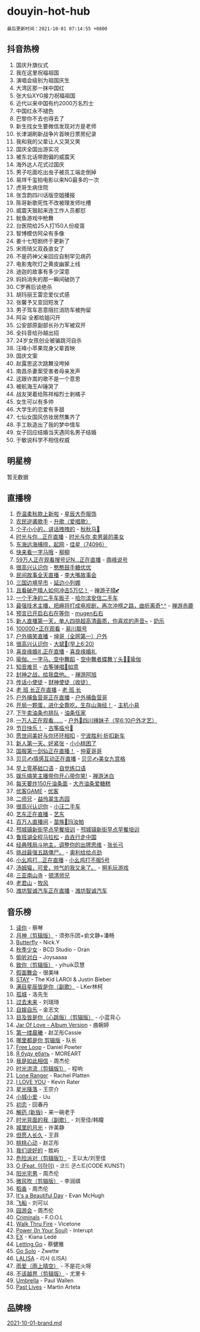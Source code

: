 # douyin-hot-hub

`最后更新时间：2021-10-01 07:14:55 +0800`

## 抖音热榜

1. 国庆升旗仪式
1. 我在这里祝福祖国
1. 演唱会级别为祖国庆生
1. 大湾区那一抹中国红
1. 张大仙XYG接力祝福祖国
1. 近代以来中国有约2000万名烈士
1. 中国红永不褪色
1. 巴黎你不去也得去了
1. 新生找女生要微信发现对方是老师
1. 长津湖刷新战争片首映日票房纪录
1. 我和我的父辈让人又哭又笑
1. 国庆全国出游实况
1. 被东北话带跑偏的威震天
1. 海外达人花式过国庆
1. 男子吃面吃出虫子被员工端走倒掉
1. 易烊千玺拍电影以来NG最多的一次
1. 虎哥生病住院
1. 张含韵四川话版空姐播报
1. 陈哥新歌死性不改被理发师吐槽
1. 威震天狠起来连工作人员都怼
1. 鱿鱼游戏中枪舞
1. 台医院给25人打150人份疫苗
1. 智博模仿阿朵有多像
1. 姜十七短剧终于更新了
1. 宋雨琦又双叒直女了
1. 不是药神父亲回应自制罕见病药
1. 电影鬼吹灯之黄皮幽冢上线
1. 迪迦的故事有多少深意
1. 妈妈消失的那一瞬间破防了
1. C罗赛后谈绝杀
1. 胡玛丽王雷恋爱仪式感
1. 张馨予又变回短发了
1. 男子驾车恶意阻拦消防车被拘留
1. 阿朵 全都给姐闪开
1. 公安部原副部长孙力军被双开
1. 全抖音给孙越出招
1. 24岁女孩创业被骗跳河自杀
1. 汪峰小苹果现身父辈首映
1. 国庆文案
1. 赵露思这次跳舞没垮掉
1. 南昌杀妻案受害者母亲发声
1. 这跟许嵩的歌不是一个意思
1. 被航海王AI锤哭了
1. 战友哭着给陈祥榕烈士剥橘子
1. 女生可以有多帅
1. 大学生的恋爱有多甜
1. 七仙女国风仿妆居然集齐了
1. 手工耿造出了我的梦中情车
1. 女子回应结婚当天遇同名男子结婚
1. 于敏说科学不相信权威

## 明星榜

暂无数据

## 直播榜

1. [乔温柔秋款上新啦](https://webcast.amemv.com/webcast/reflow/7013858207345003271) - [星辰大乔服饰](https://www.iesdouyin.com/share/user/100721650017?sec_uid=MS4wLjABAAAAdqAjDAqYqbNelqyISxitzIO157k2vauS2_8bd4Horq4)
1. [农民逆袭歌手](https://webcast.amemv.com/webcast/reflow/7013863853700270863) - [升歌（爱唱歌）](https://www.iesdouyin.com/share/user/862437228984871?sec_uid=MS4wLjABAAAAWXYQ-4dVxrwT0augKn-Wcm1Gxd2qbUxclt_Vzv0k7Is)
1. [个子小小的，讲话拽拽的](https://webcast.amemv.com/webcast/reflow/7013682201384602381) - [秋秋马🦄](https://www.iesdouyin.com/share/user/106574925928?sec_uid=MS4wLjABAAAAbASBb8LRDzQrX7FEqReV69fiTBWKubk3iJ4qdgOEig8)
1. [时光与你...正在直播](https://webcast.amemv.com/webcast/reflow/7013837399260252939) - [时光与你 卖男装的美女](https://www.iesdouyin.com/share/user/4099428391853915?sec_uid=MS4wLjABAAAAVSRaUdXRR3W50Aw6lyul-J8ZNNDv-mwJcqSgJBmqOi_Fyzr3VPusRjC030y_vPdW)
1. [东海远海捕捞，起网](https://webcast.amemv.com/webcast/reflow/7013859817999567623) - [佳星（74096）](https://www.iesdouyin.com/share/user/62951606777?sec_uid=MS4wLjABAAAAmh7hIZyUPkJfnKf6H6TTdNjcjpkZ4KKsfFmsdFfkBfs)
1. [快来看一字马哦](https://webcast.amemv.com/webcast/reflow/7013849256729529088) - [柳柳](https://www.iesdouyin.com/share/user/99453408783?sec_uid=MS4wLjABAAAA9k_nod9TyTDOGof5WetYhbNOAZExs5NpwXCgTFUScOE)
1. [59万人正在观看搜号记N...正在直播](https://webcast.amemv.com/webcast/reflow/7013716807807486756) - [鼎峰说号](https://www.iesdouyin.com/share/user/89981687753?sec_uid=MS4wLjABAAAAP_0DoGgoI-g7HUNqTehlhdbCTn945_RX_UGoZZGEWC4)
1. [很高兴认识你](https://webcast.amemv.com/webcast/reflow/7013858591404821256) - [憨憨鼓手糖优优](https://www.iesdouyin.com/share/user/101959029821?sec_uid=MS4wLjABAAAAndyLdO11mxcfJ4Z0nY8BouLeNWcB_FvowDpC1iQpO_4)
1. [民间故事全天直播](https://webcast.amemv.com/webcast/reflow/7013850420502432526) - [李大嘴故事会](https://www.iesdouyin.com/share/user/83427425786?sec_uid=MS4wLjABAAAA57vb8lYeHgJiktKn8yijL8w5gwsOKo2vHsa2zpuvvVc)
1. [三国边境早市](https://webcast.amemv.com/webcast/reflow/7013837210277481216) - [延边小列娜](https://www.iesdouyin.com/share/user/58595399193?sec_uid=MS4wLjABAAAAyEh9pO7DC9nBfYd0FEGX2fqG4PbU8He3GwBcN47O6fo)
1. [且看破产晴人如何冲击5万亿！](https://webcast.amemv.com/webcast/reflow/7013858516834208520) - [禅游子晴💕](https://www.iesdouyin.com/share/user/71134774926?sec_uid=MS4wLjABAAAA-VK1skQPJNQZSDhAO1l42tcAFIiPS0IlVO8nnU0QJ_s)
1. [一个干净的二手车贩子](https://webcast.amemv.com/webcast/reflow/7013862583534979874) - [哈尔滨安信二手车](https://www.iesdouyin.com/share/user/106569967964?sec_uid=MS4wLjABAAAAInk_9TdawHiUT1ju0FojV3z-f8C25mnoO07xTwMWd_E)
1. [最强技术主播，把麻将打成电视剧，再次冲榜之路，曲折离奇^.^](https://webcast.amemv.com/webcast/reflow/7013780981601536781) - [禅游赤鹿](https://www.iesdouyin.com/share/user/3237398219329239?sec_uid=MS4wLjABAAAAGnXatChEaMNFLXsEMqROtk4z7drDIBckF6AOCJzNIdCzsHh7FhzLcUlYsJ4mdY0y)
1. [预言已开启右右在等你](https://webcast.amemv.com/webcast/reflow/7013835222181612318) - [mugen右右](https://www.iesdouyin.com/share/user/71231449251?sec_uid=MS4wLjABAAAA0VB0GmeJcV5auBRrmQZf2bV46JUk_lJ1xyU4htV7Grg)
1. [新人直播第一天，单人四排超高清画质，你喜欢的声音~](https://webcast.amemv.com/webcast/reflow/7013839462622907144) - [奶乐](https://www.iesdouyin.com/share/user/61248803883?sec_uid=MS4wLjABAAAAuUnZnkLjKgG329IMUT6yyPok1IcChMYvHy4TQAsGr7A)
1. [100000+正在观看](https://webcast.amemv.com/webcast/reflow/7013698105883265828) - [易川靓号](https://www.iesdouyin.com/share/user/18068248993901?sec_uid=MS4wLjABAAAAoyCQLiOmu1nCj3YJpMGV983vnn6pdL4vodDdoGCajbY)
1. [户外搞笑直播](https://webcast.amemv.com/webcast/reflow/7013862515712985890) - [坤哥（全网第一）户外](https://www.iesdouyin.com/share/user/1050730496262541?sec_uid=MS4wLjABAAAAmTQ8KaigOtXH_jIo0ImIKytvrTVQSzo7DDwwoLbg21ULavW9Z7T6SYvEgPm5k3Ax)
1. [很高兴认识你](https://webcast.amemv.com/webcast/reflow/7013855300608445224) - [大斌🎤(早上6:20)](https://www.iesdouyin.com/share/user/1169530443014839?sec_uid=MS4wLjABAAAAz-cWaAeTZ-uEhskiR36JueSkylgvrunRvUNmh7Xhv_0zgeuHOFq9krw478zg3lK1)
1. [喜良缘婚礼正在直播](https://webcast.amemv.com/webcast/reflow/7013846909223766799) - [喜良缘婚礼](https://www.iesdouyin.com/share/user/111143843013?sec_uid=MS4wLjABAAAA0220DAuj3Ih1KfaLXwdu7lTV3fZxcvoC84RoS5zA1vo)
1. [瑜伽、一字马、空中舞蹈](https://webcast.amemv.com/webcast/reflow/7013863623198329636) - [空中舞者蝶舞丫头🧘‍♀️瑜伽](https://www.iesdouyin.com/share/user/2938339454618397?sec_uid=MS4wLjABAAAAnqEbd1Olw_AW9bImBekxlhJ1n7oPRjQCb8g8RTAfkN282S2orHxNHnze60GEfA-t)
1. [知音难觅](https://webcast.amemv.com/webcast/reflow/7013862756126427945) - [古筝弹唱🌾如意](https://www.iesdouyin.com/share/user/1657702901614892?sec_uid=MS4wLjABAAAAXWfQhfn6dNtRqsyiEim9j2Xt3IJpcANhjJ2dTOS1jTsBeI7ayqPwdtQaRDa29HM7)
1. [封神之战，给我盘他。](https://webcast.amemv.com/webcast/reflow/7013835716266445582) - [禅游阿旭](https://www.iesdouyin.com/share/user/75257573770?sec_uid=MS4wLjABAAAAosgkkAckBuXEBlq0FsqNjfOYweUl9QqoDi-XeW8veqk)
1. [传话小使徒](https://webcast.amemv.com/webcast/reflow/7013381555117034247) - [财神使徒（收徒）](https://www.iesdouyin.com/share/user/1393807729632919?sec_uid=MS4wLjABAAAAwGqmG5GLqIIJUR5Q3K9sCtexrbRJ0Y7CZjmugYfWh8LxTCKpAaUcSTKC1_0leGvP)
1. [老 班 长正在直播](https://webcast.amemv.com/webcast/reflow/7013848056143645480) - [老 班 长](https://www.iesdouyin.com/share/user/107870018939?sec_uid=MS4wLjABAAAAGeDu8g5DWEcMgQmOi04sNNy6pNnvgF4_CQY-ehCYlq4)
1. [户外捕鱼营哥正在直播](https://webcast.amemv.com/webcast/reflow/7013860615513000745) - [户外捕鱼营哥](https://www.iesdouyin.com/share/user/1156328568926760?sec_uid=MS4wLjABAAAAjr03UlnZdXGbyQjbSjgo1px9BE1pvzY5cjyHZWHMOruzL_UdeviIM7YuqN72SKBp)
1. [开局一颗蛋，进化全靠吃，生存山海经！](https://webcast.amemv.com/webcast/reflow/7013835787133291271) - [主机小易](https://www.iesdouyin.com/share/user/3413323962128320?sec_uid=MS4wLjABAAAAyH6ae79uIx3GAnhtsFm9QGxP62rkzwxD0gH1mTC5VaIQzRGI460HnPRmAeY7a9I-)
1. [下午卖油条也排队](https://webcast.amemv.com/webcast/reflow/7013863720166476575) - [油条任家](https://www.iesdouyin.com/share/user/111066075249?sec_uid=MS4wLjABAAAAYpqJr9z8LXhpJM6CASCLV6A7gNR8nB0mUsswZzD284o)
1. [一万人正在观看……](https://webcast.amemv.com/webcast/reflow/7013851673026136869) - [户外🎤四川辣妹子（早6:10户外才艺）](https://www.iesdouyin.com/share/user/74895633431?sec_uid=MS4wLjABAAAAQb_dLZhstH9RFs_JXB-E92FoJweS4Y-85UMzU9fldso)
1. [节日快乐！](https://webcast.amemv.com/webcast/reflow/7013824725285653256) - [古筝临兮💞](https://www.iesdouyin.com/share/user/3729987666183038?sec_uid=MS4wLjABAAAAa-hQqYMBt0y3XkLd_Rkq1XEagRl35PYG7hwxP1eFQc_0z4AbDqmQ2togOLUwV2kg)
1. [愿世间美好与你环环相扣](https://webcast.amemv.com/webcast/reflow/7013846104307501860) - [宁波胜利·折扣新车](https://www.iesdouyin.com/share/user/4187399173186980?sec_uid=MS4wLjABAAAAxwymwZaYFB_jbcNgbChDFlxQkhqRjENyu-2T7O5KPY1fqOxIxO7xWVBG3GcwRSib)
1. [新人第一天。好紧张](https://webcast.amemv.com/webcast/reflow/7013834521145920269) - [小小桃困了](https://www.iesdouyin.com/share/user/3790744016131328?sec_uid=MS4wLjABAAAAnh5udk3Z1WBDPlR0FLZPOuT95aV6LQrnRas5H5BAF_qyElngmjLIUHmqLgNkxPXB)
1. [国服第一剑仙正在直播！](https://webcast.amemv.com/webcast/reflow/7013758281521171237) - [仲夏哥哥](https://www.iesdouyin.com/share/user/1758837505307367?sec_uid=MS4wLjABAAAAbclIDUY840d5BaZPXym1tPQ2rgmdytBzIEMuLa25BbvhyXWE9-SYh0fukWpWhMOg)
1. [贝贝✍情感互动正在直播](https://webcast.amemv.com/webcast/reflow/7013847739897252608) - [贝贝✍美女九宫格](https://www.iesdouyin.com/share/user/2189876649272510?sec_uid=MS4wLjABAAAAjcpkdXFY-p3FqfXbYodZ0SVzO4CmeFkFnHwd2vnbKEWZapV3xXU1m1dz76lkOP4N)
1. [早上零基础口语](https://webcast.amemv.com/webcast/reflow/7013850056549845791) - [自觉练口语](https://www.iesdouyin.com/share/user/4353690479890526?sec_uid=MS4wLjABAAAAQClPNtg9MCpwkSjx-7YAQyhxSs_IaGy5SQmhOfuIww40K07wLl-s-WmeAmlV0oNB)
1. [娱乐搞笑主播带你开心带你笑!](https://webcast.amemv.com/webcast/reflow/7013851616428313380) - [禅游沐白](https://www.iesdouyin.com/share/user/97912731640?sec_uid=MS4wLjABAAAAufcRc4-NIydHM24AIUJZvRzRDY_iZ1p7AeT2c6T-_eY)
1. [每天要炸150斤油条面](https://webcast.amemv.com/webcast/reflow/7013757632292981507) - [大齐油条爱糖糕](https://www.iesdouyin.com/share/user/52727660991?sec_uid=MS4wLjABAAAAF5EZsrFoHFdHcIYE3f2cgwuQXS7BN6YcDCOmhNMRkS4)
1. [优客GAME](https://webcast.amemv.com/webcast/reflow/7013855664858565383) - [优客](https://www.iesdouyin.com/share/user/67686418005?sec_uid=MS4wLjABAAAA01yW2sSFA_APUObEwWyJvZyKedDH93JpZSUrfoFh7ys)
1. [二师兄](https://webcast.amemv.com/webcast/reflow/7013864827865369359) - [益怜翠生态园](https://www.iesdouyin.com/share/user/60676173561?sec_uid=MS4wLjABAAAAwv7rdMmePL9Vx9zJoX3WN3PbeTkf49q7b-qk1mOcuOk)
1. [很高兴认识你](https://webcast.amemv.com/webcast/reflow/7013847743739333376) - [小汪二手车](https://www.iesdouyin.com/share/user/3720366220130632?sec_uid=MS4wLjABAAAACuTjCbOMRE0r_p-LI9NVtA3l0sc9sl-1qWOeHhu8leiJ3GPF3cEwhYTNesNcVbn2)
1. [艺东正在直播](https://webcast.amemv.com/webcast/reflow/7013858421975845640) - [艺东](https://www.iesdouyin.com/share/user/114775598832879?sec_uid=MS4wLjABAAAAfJ1LlRW-1JILIo5tiTfvFgfJlsBLXuOXrroePFJ72QE)
1. [百万人直播间](https://webcast.amemv.com/webcast/reflow/7013865422818708231) - [苗族🎤玛汝帕](https://www.iesdouyin.com/share/user/3262955639283791?sec_uid=MS4wLjABAAAA1Ro_eMR7JziVAyQGyaJkIpJgG_nOA8EtECa6_H8X4IwRKBrFJ2sbTUKu6G_8r3jB)
1. [邳城镇新街早点早餐培训](https://webcast.amemv.com/webcast/reflow/7013865789514189575) - [邳城镇新街早点早餐培训](https://www.iesdouyin.com/share/user/78030814423?sec_uid=MS4wLjABAAAAMx8m-ZFB6jcxTs2i10F8dygOUtMBF9HYkCtBQqN55D8)
1. [鲁班湖全程马拉松](https://webcast.amemv.com/webcast/reflow/7013846732387715872) - [垚垚行走中国](https://www.iesdouyin.com/share/user/71867793362?sec_uid=MS4wLjABAAAA_UdSaTAulQUTkcjgc-1asiTHCpUy9xaQ-cNMIMHlMKg)
1. [经典残局斗地主，调整你的出牌思维](https://webcast.amemv.com/webcast/reflow/7013850175504419592) - [张长弓](https://www.iesdouyin.com/share/user/3003454375080158?sec_uid=MS4wLjABAAAA7dVbciMXr3a7dsSukasZBuz0LuxmaK4McpI5hmAl4xNgSLvuISXAiboBJhp9zrut)
1. [挑战最强五路僵尸。](https://webcast.amemv.com/webcast/reflow/7013835716266347278) - [奥利给给点劲](https://www.iesdouyin.com/share/user/404240530946695?sec_uid=MS4wLjABAAAAMZZmw3Q4japrFeft6mX-v3mm5EuSax59H8om8TCs4_g)
1. [小幺鸡打...正在直播](https://webcast.amemv.com/webcast/reflow/7013860932338125582) - [小幺鸡打不服5号](https://www.iesdouyin.com/share/user/3368530006783703?sec_uid=MS4wLjABAAAAEJ-e29Ih_h1vK7FJoKl5dcWRIeTtJcwAFrlCu9tx3jWWUjHVDH36RisaQhXbAFgz)
1. [汤姆猫，可爱，帅气的我又来了。](https://webcast.amemv.com/webcast/reflow/7013858026029419271) - [啊毛玩游戏](https://www.iesdouyin.com/share/user/100254403789?sec_uid=MS4wLjABAAAA_wBiNoAApTTDzF1H2w8mCqeOdqj4yvVkpAy0b_dQRQI)
1. [三亚南山寺](https://webcast.amemv.com/webcast/reflow/7013852864648891171) - [顿清师兄](https://www.iesdouyin.com/share/user/101701894136?sec_uid=MS4wLjABAAAAp0jeK8Fgn1VhRQdr4CiAy7DkKuApIOujLlAdDzsmKd0)
1. [老君山](https://webcast.amemv.com/webcast/reflow/7013864016258829068) - [牧风](https://www.iesdouyin.com/share/user/953995881356680?sec_uid=MS4wLjABAAAACxHsCiZkorD5CitlRKQdSKIWNf9QOJ2zKi5CmwIP8w0)
1. [潍坊智诚汽车正在直播](https://webcast.amemv.com/webcast/reflow/7013854806288698152) - [潍坊智诚汽车](https://www.iesdouyin.com/share/user/563407185525540?sec_uid=MS4wLjABAAAAGX4ReNUJW85KkchA5NUI185jpmva_N5cH5i-7u2P9GE)

## 音乐榜

1. [读你](https://sf6-cdn-tos.douyinstatic.com/obj/tos-cn-ve-2774/92e4332dd20547b1a7f20064b4ab0152) - 蔡琴
1. [月神（剪辑版）]() - 须弥乐团+侴文静+潘畅
1. [Butterfly](https://sf6-cdn-tos.douyinstatic.com/obj/tos-cn-ve-2774/6d48dc871f0d4ff497bfe681edcbfabb) - Nick.Y
1. [秋季少女](https://sf6-cdn-tos.douyinstatic.com/obj/tos-cn-ve-2774/571d007b0f8b429796abac956ee9de28) - BCD Studio - Oran
1. [偷听对白](https://sf3-cdn-tos.douyinstatic.com/obj/tos-cn-ve-2774/01cb60c814e9481ba48ccb86e87f189f) - Joysaaaa
1. [致你（剪辑版）](https://sf6-cdn-tos.douyinstatic.com/obj/tos-cn-ve-2774/954c374ed5f84191b4090574009773cc) - yihuik苡慧
1. [假面舞会]() - 很美味
1. [STAY](https://sf3-cdn-tos.douyinstatic.com/obj/tos-cn-ve-2774/888b40ee58934cae8d8ed1a96db93c57) - The Kid LAROI & Justin Bieber
1. [满目星辰皆是你（副歌）](https://sf6-cdn-tos.douyinstatic.com/obj/tos-cn-ve-2774/f750c9d3284c45dd99ebf8d39f9dbe68) - LKer林柯
1. [孤城]() - 洛先生
1. [过去未来](https://sf3-cdn-tos.douyinstatic.com/obj/tos-cn-ve-2774/382c23fbfd5a4e43aa8d3d0fb9b5221f) - 刘瑞琦
1. [自娱自乐](https://sf3-cdn-tos.douyinstatic.com/obj/tos-cn-ve-2774/a63b6870e3b949d385737ae6f1303199) - 金志文
1. [目及皆是你（心跳版）（剪辑版）]() - 小蓝背心
1. [Jar Of Love - Album Version]() - 曲婉婷
1. [第一缕晨曦](https://sf6-cdn-tos.douyinstatic.com/obj/tos-cn-ve-2774/60264a8bb80b4f4695ea1ece583c9d15) - 赵芷彤Cassie
1. [哪里都是你 剪辑版]() - 队长
1. [Free Loop](https://sf6-cdn-tos.douyinstatic.com/obj/tos-cn-ve-2774/6bf7cbdca7a54b26983694a314531bd4) - Daniel Powter
1. [Я буду ебать](https://sf3-cdn-tos.douyinstatic.com/obj/tos-cn-ve-2774/1d4bb6d509c2401e8bafb8f4db656a92) - MOREART
1. [我是如此相信]() - 周杰伦
1. [时光洪流（剪辑版1）]() - 程响
1. [Lone Ranger]() - Rachel Platten
1. [I LOVE YOU](https://sf3-cdn-tos.douyinstatic.com/obj/tos-cn-ve-2774/c302ebd27f31424091e9d2773d742f63) - Kevin Rater
1. [星光降落](https://sf3-cdn-tos.douyinstatic.com/obj/tos-cn-ve-2774/69c2c0bdd07941bd875538ac21bdbcd4) - 王宗介
1. [小城小爱]() - Uu
1. [初恋]() - 回春丹
1. [解药 (新版)]() - 来一碗老于
1. [时光背面的我（副歌）](https://sf6-cdn-tos.douyinstatic.com/obj/tos-cn-ve-2774/d5c634788d8245f796314952f28e1891) - 刘至佳/韩瞳
1. [城里的月光](https://sf3-cdn-tos.douyinstatic.com/obj/tos-cn-ve-2774/90f216b35e4f4257bdd18e3d9c0b13eb) - 许美静
1. [但愿人长久](https://sf3-cdn-tos.douyinstatic.com/obj/tos-cn-ve-2774/6c46d5b9b0ea4ca590d7e1c2a229943b) - 王菲
1. [桃桃心动]() - 赵芷彤
1. [我们说好的]() - 胜屿
1. [危险派对（剪辑版1）](https://sf3-cdn-tos.douyinstatic.com/obj/tos-cn-ve-2774/bb2bd3bc2cc34436ba0091273d523e37) - 王以太/刘至佳
1. [O (Feat. 이하이)](https://sf3-cdn-tos.douyinstatic.com/obj/tos-cn-ve-2774/ca029e30099c48c68abe7af17bcf8232) - 코드 쿤스트(CODE KUNST)
1. [阳光宅男]() - 周杰伦
1. [微风吹（剪辑版）](https://sf3-cdn-tos.douyinstatic.com/obj/tos-cn-ve-2774/13c7f1a894c1443baad9b835bcb8e4dd) - 李润祺
1. [稻香]() - 周杰伦
1. [It's a Beautiful Day](https://sf3-cdn-tos.douyinstatic.com/obj/tos-cn-ve-2774/d90d1a032a55472396a13e4d5ff44c2c) - Evan McHugh
1. [飞船](https://sf6-cdn-tos.douyinstatic.com/obj/tos-cn-ve-2774/a5acdd7e03714ddc936e5e0da63d89e8) - 刘可以
1. [园游会]() - 周杰伦
1. [Criminals](https://sf3-cdn-tos.douyinstatic.com/obj/tos-cn-ve-2774/dce30f7d26074ab78dbef383f6e20d75) - F.O.O.L
1. [Walk Thru Fire](https://sf6-cdn-tos.douyinstatic.com/obj/tos-cn-ve-2774/35ef272367c248be858b3ae8c7149aee) - Vicetone
1. [Power (In Your Soul)](https://sf3-cdn-tos.douyinstatic.com/obj/tos-cn-ve-2774/fd7e24a379524831a3735ead41eb0f1f) - Interupt
1. [EX](https://sf6-cdn-tos.douyinstatic.com/obj/tos-cn-ve-2774/876964f091d24159a355c7c76ca1942d) - Kiana Ledé
1. [Letting Go]() - 蔡健雅
1. [Go Solo](https://sf3-cdn-tos.douyinstatic.com/obj/tos-cn-ve-2774/eb00ff0b85ac4f8fa826807cda6b7f27) - Zwette
1. [LALISA](https://sf3-cdn-tos.douyinstatic.com/obj/tos-cn-ve-2774/d7cbe7406d084c6faaa1acc4acb296a2) - 리사 (LISA)
1. [雨爱（雨上晴空）]() - 不是花火呀
1. [不该越界（剪辑版）](https://sf3-cdn-tos.douyinstatic.com/obj/tos-cn-ve-2774/f1a22c30af93445aa4a48b60eea2dd30) - 尤里卡
1. [Umbrella](https://sf6-cdn-tos.douyinstatic.com/obj/tos-cn-ve-2774/48ec5c3828204a8b82a649859795de1b) - Paul Wallen
1. [Past Lives](https://sf3-cdn-tos.douyinstatic.com/obj/tos-cn-ve-2774/201a624b4b4f47d4ac8c895a2c7aeb32) - Martin Arteta

## 品牌榜

[2021-10-01-brand.md](2021-10-01-brand.md)
